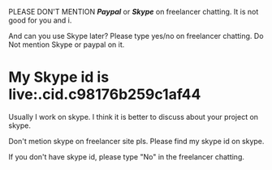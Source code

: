 PLEASE DON'T MENTION ***Paypal*** or ***Skype*** on freelancer chatting.
It is not good for you and i.

And can you use Skype later?
Please type yes/no on freelancer chatting.
Do Not mention Skype or paypal on it.




# My Skype id is live:.cid.c98176b259c1af44

Usually I work on skype.
I think it is better to discuss about your project on skype.

Don't metion skype on freelancer site pls.
Please find my skype id on skype.

If you don't have skype id, please type "No" in the freelancer chatting.

